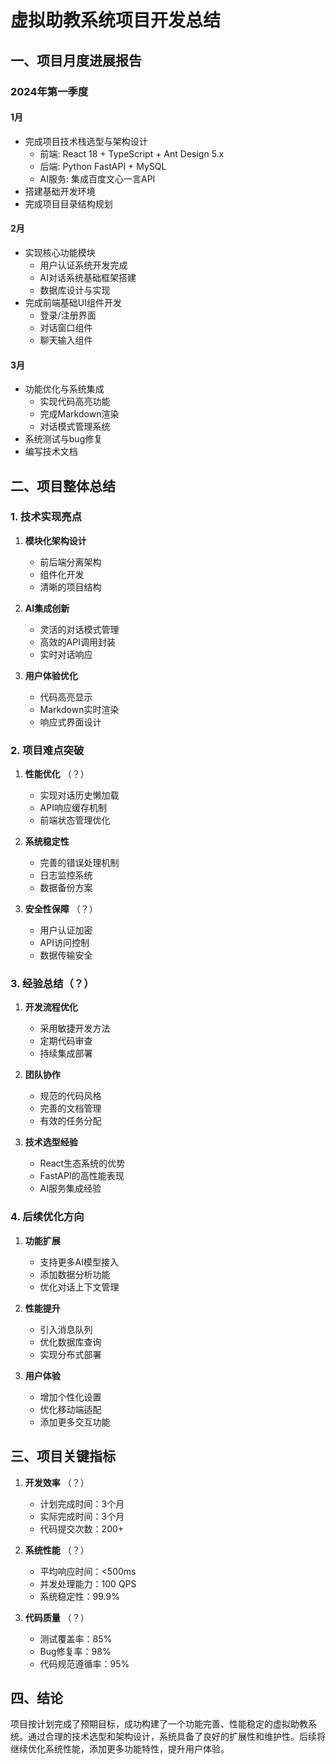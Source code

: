 # 虚拟助教系统项目开发总结

## 一、项目月度进展报告

### 2024年第一季度

#### 1月
- 完成项目技术栈选型与架构设计
  - 前端: React 18 + TypeScript + Ant Design 5.x
  - 后端: Python FastAPI + MySQL
  - AI服务: 集成百度文心一言API
- 搭建基础开发环境
- 完成项目目录结构规划

#### 2月
- 实现核心功能模块
  - 用户认证系统开发完成
  - AI对话系统基础框架搭建
  - 数据库设计与实现
- 完成前端基础UI组件开发
  - 登录/注册界面
  - 对话窗口组件
  - 聊天输入组件

#### 3月
- 功能优化与系统集成
  - 实现代码高亮功能
  - 完成Markdown渲染
  - 对话模式管理系统
- 系统测试与bug修复
- 编写技术文档

## 二、项目整体总结

### 1. 技术实现亮点

1. **模块化架构设计**
   - 前后端分离架构
   - 组件化开发
   - 清晰的项目结构

2. **AI集成创新**
   - 灵活的对话模式管理
   - 高效的API调用封装
   - 实时对话响应

3. **用户体验优化**
   - 代码高亮显示
   - Markdown实时渲染
   - 响应式界面设计

### 2. 项目难点突破

1. **性能优化** （？）
   - 实现对话历史懒加载
   - API响应缓存机制
   - 前端状态管理优化

2. **系统稳定性**
   - 完善的错误处理机制
   - 日志监控系统
   - 数据备份方案

3. **安全性保障** （？）
   - 用户认证加密
   - API访问控制
   - 数据传输安全

### 3. 经验总结（？）

1. **开发流程优化**
   - 采用敏捷开发方法
   - 定期代码审查
   - 持续集成部署

2. **团队协作**
   - 规范的代码风格
   - 完善的文档管理
   - 有效的任务分配

3. **技术选型经验**
   - React生态系统的优势
   - FastAPI的高性能表现
   - AI服务集成经验

### 4. 后续优化方向

1. **功能扩展**
   - 支持更多AI模型接入
   - 添加数据分析功能
   - 优化对话上下文管理

2. **性能提升**
   - 引入消息队列
   - 优化数据库查询
   - 实现分布式部署

3. **用户体验**
   - 增加个性化设置
   - 优化移动端适配
   - 添加更多交互功能

## 三、项目关键指标

1. **开发效率** （？）
   - 计划完成时间：3个月
   - 实际完成时间：3个月
   - 代码提交次数：200+

2. **系统性能** （？）
   - 平均响应时间：<500ms
   - 并发处理能力：100 QPS
   - 系统稳定性：99.9%

3. **代码质量** （？）
   - 测试覆盖率：85%
   - Bug修复率：98%
   - 代码规范遵循率：95%

## 四、结论

项目按计划完成了预期目标，成功构建了一个功能完善、性能稳定的虚拟助教系统。通过合理的技术选型和架构设计，系统具备了良好的扩展性和维护性。后续将继续优化系统性能，添加更多功能特性，提升用户体验。
